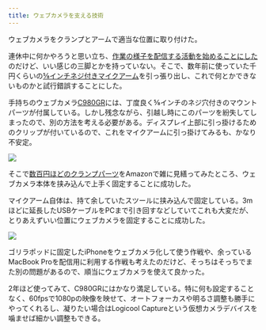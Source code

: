 ```yaml
---
title: ウェブカメラを支える技術
---
```

ウェブカメラをクランプとアームで適当な位置に取り付けた。

連休中に何かやろうと思い立ち、[作業の様子を配信する活動を始めることにした](https://www.youtube.com/channel/UC5s-KpSDGzxWPWNv94PnJHw)のだけど、いい感じの三脚とかを持っていない。そこで、数年前に使っていた千円くらいの[⅝インチネジ付きマイクアーム](https://www.amazon.co.jp/dp/B074T9CT1R)を引っ張り出し、これで何とかできないものかと試行錯誤することにした。

手持ちのウェブカメラ[C980GR](https://www.amazon.co.jp/dp/B086R71LGW)には、丁度良く⅝インチのネジ穴付きのマウントパーツが付属している。しかし残念ながら、引越し時にこのパーツを紛失してしまったので、別の方法を考える必要がある。ディスプレイ上部に引っ掛けるためのクリップが付いているので、これをマイクアームに引っ掛けてみるも、かなり不安定。

![](https://lh3.googleusercontent.com/RyIgFyEZiSH204m_wDCMqQimryhq1qhlh8Bs9VeqV_D8Djlm6jlzgozzJb_cSypBoHFsSjsAfZLVCRkZrvGECYZEq9ZnIN46bmsoGMjZTZh5LaeXEV9npL-Lt_oEuNYP-wjmSayhsWEWmmv7uA)

そこで[数百円ほどのクランプパーツ](https://www.amazon.co.jp/dp/B0832PFWCV)をAmazonで雑に見繕ってみたところ、ウェブカメラ本体を挟み込んで上手く固定することに成功した。

マイクアーム自体は、持て余していたスツールに挟み込んで固定している。3mほどに延長したUSBケーブルをPCまで引き回すなどしていてこれも大変だが、とりあえずいい位置にウェブカメラを固定することに成功した。

![](https://lh5.googleusercontent.com/v02Ih2alc-LaO8F0eqv6PRUF_U5_IF6l-8Kilq47cj3fsDQmGRfqVvSm2PEuw5SbQWQkPfZgklyJF_5s5ucw5xhG2TRtXCro6TRTemgvxCnhRQ_dbvygFpQA005CWVvq5TC47I1kkrMzNwTFrg)

ゴリラポッドに固定したiPhoneをウェブカメラ化して使う作戦や、余っているMacBook Proを配信用に利用する作戦も考えたのだけど、そっちはそっちでまた別の問題があるので、順当にウェブカメラを使えて良かった。

2年ほど使ってみて、C980GRにはかなり満足している。特に何も設定することなく、60fpsで1080pの映像を映せて、オートフォーカスや明るさ調整も勝手にやってくれるし、凝りたい場合はLogicool Captureという仮想カメラデバイスを噛ませば細かい調整もできる。

